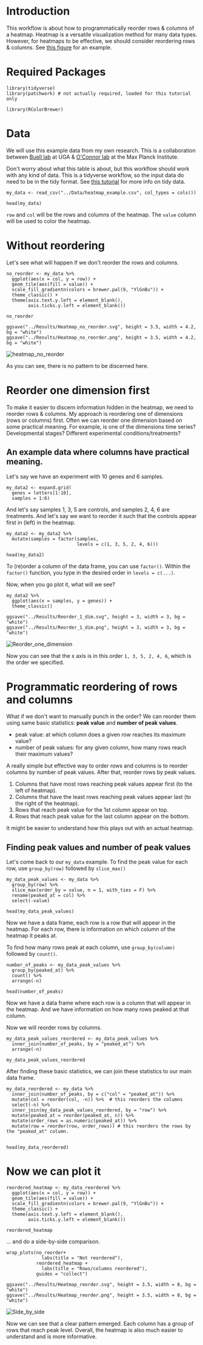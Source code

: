 
# Introduction 
This workflow is about how to programmatically reorder rows & columns of a heatmap. 
Heatmap is a versatile visualization method for many data types. 
However, for heatmaps to be effective, we should consider reordering rows & columns.
See [this figure](https://github.com/cxli233/FriendsDontLetFriends#5-friends-dont-let-friends-make-heatmap-without-considering-reordering-rows--columns) for an example.  

# Required Packages 
```{r}
library(tidyverse) 
library(patchwork) # not actually required, loaded for this tutorial only 

library(RColorBrewer)
```

# Data 
We will use this example data from my own research.
This is a collaboration between [Buell lab](https://buell-lab.github.io/) at UGA & [O'Connor lab](https://www.ice.mpg.de/) at the Max Planck Institute.  

Don't worry about what this table is about, but this workflow should work with any kind of data. 
This is a tidyverse workflow, so the input data do need to be in the tidy format. 
See [this tutorial](https://r4ds.had.co.nz/tidy-data.html) for more info on tidy data. 

```{r}
my_data <- read_csv("../Data/heatmap_example.csv", col_types = cols())

head(my_data)
```

`row` and `col` will be the rows and columns of the heatmap. 
The `value` column will be used to color the heatmap. 

# Without reordering
Let's see what will happen if we don't reorder the rows and columns. 
```{r}
no_reorder <- my_data %>% 
  ggplot(aes(x = col, y = row)) +
  geom_tile(aes(fill = value)) +
  scale_fill_gradientn(colors = brewer.pal(9, "YlGnBu")) +
  theme_classic() +
  theme(axis.text.y.left = element_blank(),
        axis.ticks.y.left = element_blank())

no_reorder

ggsave("../Results/Heatmap_no_reorder.svg", height = 3.5, width = 4.2, bg = "white")
ggsave("../Results/Heatmap_no_reorder.png", height = 3.5, width = 4.2, bg = "white")
```
![heatmap_no_reorder](https://github.com/cxli233/FriendsDontLetFriends/blob/main/Results/Heatmap_no_reorder.png)

As you can see, there is no pattern to be discerned here. 

# Reorder one dimension first
To make it easier to discern information hidden in the heatmap, we need to reorder rows & columns. 
My approach is reordering one of dimensions (rows or columns) first. 
Often we can reorder one dimension based on some practical meaning. 
For example, is one of the dimensions time series? Developmental stages? Different experimental conditions/treatments?

## An example data where columns have practical meaning. 
Let's say we have an experiment with 10 genes and 6 samples. 
```{r}
my_data2 <- expand.grid(
  genes = letters[1:10],
  samples = 1:6)
```

And let's say samples 1, 3, 5 are controls, and samples 2, 4, 6 are treatments. 
And let's say we want to reorder it such that the controls appear first in (left) in the heatmap. 
```{r}
my_data2 <- my_data2 %>% 
  mutate(samples = factor(samples, 
                          levels = c(1, 3, 5, 2, 4, 6))) 

head(my_data2)
```

To (re)order a column of the data frame, you can use `factor()`.
Within the `factor()` function, you type in the desired order in `levels = c(...)`. 

Now, when you go plot it, what will we see?
```{r}
my_data2 %>% 
  ggplot(aes(x = samples, y = genes)) +
  theme_classic()

ggsave("../Results/Reorder_1_dim.svg", height = 3, width = 3, bg = "white")
ggsave("../Results/Reorder_1_dim.png", height = 3, width = 3, bg = "white")
```
![Reorder_one_dimension](https://github.com/cxli233/FriendsDontLetFriends/blob/main/Results/Reorder_1_dim.png)

Now you can see that the x axis is in this order `1, 3, 5, 2, 4, 6`, which is the order we specified. 

# Programmatic reordering of rows and columns
What if we don't want to manually punch in the order? 
We can reorder them using same basic statistics: __peak value__ and __number of peak values__.

* peak value: at which column does a given row reaches its maximum value?
* number of peak values: for any given column, how many rows reach their maximum values? 

A really simple but effective way to order rows and columns is to reorder columns by number of peak values. 
After that, reorder rows by peak values. 

1. Columns that have most rows reaching peak values appear first (to the left of heatmap).
2. Columns that have the least rows reaching peak values appear last (to the right of the heatmap).
3. Rows that reach peak value for the 1st column appear on top. 
4. Rows that reach peak value for the last column appear on the bottom. 

It might be easier to understand how this plays out with an actual heatmap. 

## Finding peak values and number of peak values
Let's come back to our `my_data` example.
To find the peak value for each row, use `group_by(row)` followed by `slice_max()`

```{r}
my_data_peak_values <- my_data %>% 
  group_by(row) %>% 
  slice_max(order_by = value, n = 1, with_ties = F) %>% 
  rename(peaked_at = col) %>% 
  select(-value)

head(my_data_peak_values)
```

Now we have a data frame, each row is a row that will appear in the heatmap. 
For each row, there is information on which column of the heatmap it peaks at. 

To find how many rows peak at each column, use `group_by(column)` followed by `count()`.
```{r}
number_of_peaks <- my_data_peak_values %>% 
  group_by(peaked_at) %>% 
  count() %>% 
  arrange(-n)

head(number_of_peaks) 
```
Now we have a data frame where each row is a column that will appear in the heatmap.
And we have information on how many rows peaked at that column. 

Now we will reorder rows by columns. 
```{r}
my_data_peak_values_reordered <- my_data_peak_values %>% 
  inner_join(number_of_peaks, by = "peaked_at") %>% 
  arrange(-n)  

my_data_peak_values_reordered
```

After finding these basic statistics, we can join these statistics to our main data frame. 
```{r}
my_data_reordered <- my_data %>% 
  inner_join(number_of_peaks, by = c("col" = "peaked_at")) %>% 
  mutate(col = reorder(col, -n)) %>%  # this reorders the columns
  select(-n) %>% 
  inner_join(my_data_peak_values_reordered, by = "row") %>% 
  mutate(peaked_at = reorder(peaked_at, n)) %>% 
  mutate(order_rows = as.numeric(peaked_at)) %>% 
  mutate(row = reorder(row, order_rows)) # this reorders the rows by the "peaked_at" column. 
  

head(my_data_reordered)
```

# Now we can plot it
```{r}
reordered_heatmap <- my_data_reordered %>% 
  ggplot(aes(x = col, y = row)) +
  geom_tile(aes(fill = value)) +
  scale_fill_gradientn(colors = brewer.pal(9, "YlGnBu")) +
  theme_classic() +
  theme(axis.text.y.left = element_blank(),
        axis.ticks.y.left = element_blank())

reordered_heatmap
```

... and do a side-by-side comparison. 
```{r}
wrap_plots(no_reorder+ 
             labs(title = "Not reordered"), 
           reordered_heatmap +
             labs(title = "Rows/columns reordered"),
           guides = "collect") 

ggsave("../Results/Heatmap_reorder.svg", height = 3.5, width = 8, bg = "white")
ggsave("../Results/Heatmap_reorder.png", height = 3.5, width = 8, bg = "white")
```
![Side_by_side](https://github.com/cxli233/FriendsDontLetFriends/blob/main/Results/Heatmap_reorder.png)

Now we can see that a clear pattern emerged. 
Each column has a group of rows that reach peak level.
Overall, the heatmap is also much easier to understand and is more informative. 



